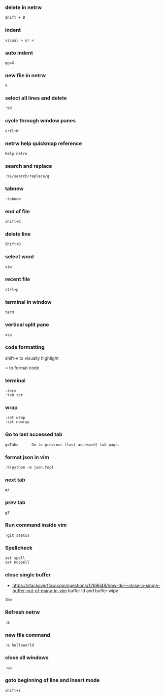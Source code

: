 ### delete in netrw
```
Shift + D
```

### indent
```
visual > or <
``` 

### auto indent
`gg=G`

### new file in netrw
`%`

### select all lines and delete
`:%d`

### cycle through window panes
`crtl+W`

### netrw help quickmap reference
`help netrw`

### search and replace
`:%s/search/replace/g`

### tabnew
`:tabnew`

### end of file
`shift+G`

### delete line
`Shift+D`

### select word
`viw`

### recent file 
`ctrl+p`

### terminal in window
`term`

### vertical split pane
`vsp`

### code formatting
shift-v to visually highlight

= to format code

### terminal
```
:term
:tab ter
```

### wrap
```
:set wrap
:set nowrap
```

### Go to last accessed tab
```
g<Tab>		Go to previous (last accessed) tab page.
```

### format json in vim
```
:%!python -m json.tool
```


### next tab
```
gt
```

### prev tab
```
gT
```

### Run command inside vim
```
!git status
```

### Spellcheck
```
set spell
set nospell
```

### close single buffer
- https://stackoverflow.com/questions/1269648/how-do-i-close-a-single-buffer-out-of-many-in-vim
buffer id and buffer wipe
```
1bw
```

### Refresh netrw
```
:E
```

### new file command
```
:e helloworld
```

### close all windows
```
:qa
```

### goto beginning of line and insert mode
```
shift+i
```


